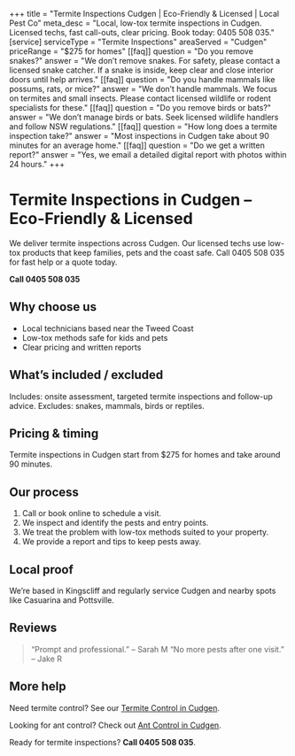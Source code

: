 +++
title = "Termite Inspections Cudgen | Eco-Friendly & Licensed | Local Pest Co"
meta_desc = "Local, low-tox termite inspections in Cudgen. Licensed techs, fast call-outs, clear pricing. Book today: 0405 508 035."
[service]
serviceType = "Termite Inspections"
areaServed = "Cudgen"
priceRange = "$275 for homes"
[[faq]]
question = "Do you remove snakes?"
answer = "We don’t remove snakes. For safety, please contact a licensed snake catcher. If a snake is inside, keep clear and close interior doors until help arrives."
[[faq]]
question = "Do you handle mammals like possums, rats, or mice?"
answer = "We don’t handle mammals. We focus on termites and small insects. Please contact licensed wildlife or rodent specialists for these."
[[faq]]
question = "Do you remove birds or bats?"
answer = "We don’t manage birds or bats. Seek licensed wildlife handlers and follow NSW regulations."
[[faq]]
question = "How long does a termite inspection take?"
answer = "Most inspections in Cudgen take about 90 minutes for an average home."
[[faq]]
question = "Do we get a written report?"
answer = "Yes, we email a detailed digital report with photos within 24 hours."
+++

# Termite Inspections in Cudgen – Eco-Friendly & Licensed

We deliver termite inspections across Cudgen. Our licensed techs use low-tox
products that keep families, pets and the coast safe. Call 0405 508 035 for fast
help or a quote today.

**Call 0405 508 035**

## Why choose us

- Local technicians based near the Tweed Coast
- Low-tox methods safe for kids and pets
- Clear pricing and written reports

## What’s included / excluded

Includes: onsite assessment, targeted termite inspections and follow-up advice. Excludes: snakes, mammals, birds or reptiles.

## Pricing & timing

Termite inspections in Cudgen start from $275 for homes and take around 90 minutes.

## Our process

1. Call or book online to schedule a visit.
2. We inspect and identify the pests and entry points.
3. We treat the problem with low-tox methods suited to your property.
4. We provide a report and tips to keep pests away.

## Local proof

We’re based in Kingscliff and regularly service Cudgen and nearby spots like Casuarina and Pottsville.

## Reviews

> “Prompt and professional.” – Sarah M
> “No more pests after one visit.” – Jake R

## More help

Need termite control? See our [Termite Control in Cudgen](/termite-control-cudgen/).

Looking for ant control? Check out [Ant Control in Cudgen](/ant-control-cudgen/).

Ready for termite inspections? **Call 0405 508 035**.
